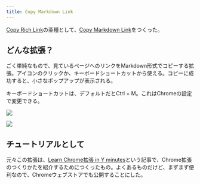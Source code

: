 ```yaml
---
title: Copy Markdown Link
---
```

[Copy Rich Link](https://chrome.google.com/webstore/detail/copy-rich-link/hikiamlgpdcabppakpmemaofmkgknpea)の亜種として、[Copy Markdown Link](https://chrome.google.com/webstore/detail/copy-markdown-link/gkceaaphhbeanfciglgpffnncfpipjpa)をつくった。

どんな拡張？
------

ごく単純なもので、見ているページへのリンクをMarkdown形式でコピーする拡張。アイコンのクリックか、キーボードショートカットから使える。コピーに成功すると、小さなポップアップが表示される。

キーボードショートカットは、デフォルトだとCtrl + M。これはChromeの設定で変更できる。

![](https://lh5.googleusercontent.com/qXWR3n65iSpMS_2R8nScreFZQOGHVDZlVa5A1xotHhN-KLBJN0pmJ4aMALS06f3K-E4rIQvJN4_NA8ftIlD_wt6MVFpN1nIbnQvfTPNSmKyYnGgHfFc-m7X8dBgzg2s8_vNu0F06V7KFAYRW9OnqhQ)

![](https://lh5.googleusercontent.com/ZHBN1HxmUGwSSPfBaPGxVcPK7_CGTXRz2lHX8EjPkYSQdsjqvExsPyyBZx5ZNrc_wGfc2oPl6sHTsga3sxw2ynKPBofHpUd5GA1aoub9lxCNKyHRLmxdDF1IUhrGwVPfWcrxQYa6Oom01dNEvce8qQ)

チュートリアルとして
----------

元々この拡張は、[Learn Chrome拡張 in Y minutes](https://r7kamura.com/articles/2022-05-18-learn-chrome-extention-in-y-minutes)という記事で、Chrome拡張のつくりかたを紹介するためにつくったもの。よくあるものだけど、まずまず便利なので、Chromeウェブストアでも公開することにした。
